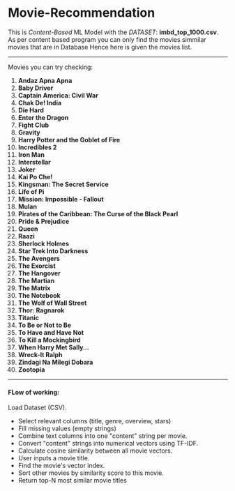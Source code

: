 # Movie-Recommendation
This is _Content-Based_ ML Model with the _DATASET_: **imbd_top_1000.csv**. As per content based program you can only find the movies simmilar movies that are in Database Hence here is given the movies list.

---
Movies you can try checking: 
1. **Andaz Apna Apna**
2. **Baby Driver**
3. **Captain America: Civil War**
4. **Chak De! India**
5. **Die Hard**
6. **Enter the Dragon**
7. **Fight Club**
8. **Gravity**
9. **Harry Potter and the Goblet of Fire**
10. **Incredibles 2**
11. **Iron Man**
12. **Interstellar**
13. **Joker**
14. **Kai Po Che!**
15. **Kingsman: The Secret Service**
16. **Life of Pi**
17. **Mission: Impossible - Fallout**
18. **Mulan**
19. **Pirates of the Caribbean: The Curse of the Black Pearl**
20. **Pride & Prejudice**
21. **Queen**
22. **Raazi**
23. **Sherlock Holmes**
24. **Star Trek Into Darkness**
25. **The Avengers**
26. **The Exorcist**
27. **The Hangover**
28. **The Martian**
29. **The Matrix**
30. **The Notebook**
31. **The Wolf of Wall Street**
32. **Thor: Ragnarok**
33. **Titanic**
34. **To Be or Not to Be**
35. **To Have and Have Not**
36. **To Kill a Mockingbird**
37. **When Harry Met Sally…**
38. **Wreck-It Ralph**
39. **Zindagi Na Milegi Dobara**
40. **Zootopia**

---
#### FLow of working:
Load Dataset (CSV). 
- Select relevant columns (title, genre, overview, stars)
- Fill missing values (empty strings)
- Combine text columns into one "content" string per movie.
- Convert "content" strings into numerical vectors using TF-IDF.
- Calculate cosine similarity between all movie vectors.
- User inputs a movie title.
-  Find the movie's vector index.
-  Sort other movies by similarity score to this movie.
-  Return top-N most similar movie titles

